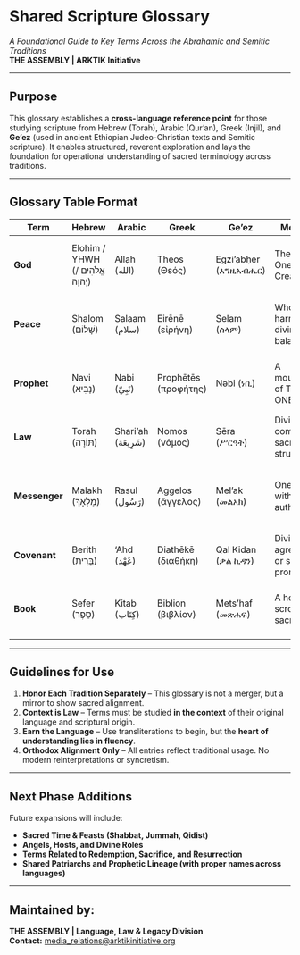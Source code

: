 
# Shared Scripture Glossary
*A Foundational Guide to Key Terms Across the Abrahamic and Semitic Traditions*  
**THE ASSEMBLY | ARKTIK Initiative**

---

## Purpose
This glossary establishes a **cross-language reference point** for those studying scripture from Hebrew (Torah), Arabic (Qur’an), Greek (Injil), and **Ge’ez** (used in ancient Ethiopian Judeo-Christian texts and Semitic scripture). It enables structured, reverent exploration and lays the foundation for operational understanding of sacred terminology across traditions.

---

## Glossary Table Format

| Term         | Hebrew                         | Arabic         | Greek         | Ge’ez              | Meaning                                 | Notes                                                                 |
|--------------|--------------------------------|----------------|----------------|---------------------|-----------------------------------------|-----------------------------------------------------------------------|
| **God**      | Elohim / YHWH (אֱלֹהִים / יְהוָה) | Allah (الله)    | Theos (Θεός)    | Egzi’abḥer (እግዚአብሔር) | The Eternal One Creator                 | "Egzi’abḥer" translates directly to “Lord of the Universe.”           |
| **Peace**    | Shalom (שָׁלוֹם)                  | Salaam (سلام)   | Eirēnē (εἰρήνη) | Selam (ሰላም)            | Wholeness, harmony, divine balance      | Peace as completeness and covenantal order.                          |
| **Prophet**  | Navi (נָבִיא)                    | Nabi (نَبِيّ)    | Prophētēs (προφήτης) | Nəbi (ነቢ)              | A mouthpiece of THE ONE                | Ge’ez and Arabic share the Semitic root “N-B-A.”                     |
| **Law**      | Torah (תּוֹרָה)                   | Shari’ah (شَرِيعَة) | Nomos (νόμος)   | Sēra (ሥርዓት)            | Divine command, sacred structure        | "Sēra" implies both law and proper order.                            |
| **Messenger**| Malakh (מַלְאָךְ)                 | Rasul (رَسُول)   | Aggelos (ἄγγελος) | Mel’ak (መልአክ)           | One sent with divine authority         | Closely linked across Hebrew and Ge’ez due to shared Semitic roots. |
| **Covenant** | Berith (בְּרִית)                  | ‘Ahd (عَهْد)     | Diathēkē (διαθήκη) | Qal Kidan (ቃል ኪዳን)       | Divine agreement or sacred promise     | Literally "word of covenant" in Ge’ez.                              |
| **Book**     | Sefer (סֵפֶר)                    | Kitab (كِتَاب)   | Biblion (βιβλίον) | Mets’haf (መጽሐፍ)         | A holy scroll or sacred text           | “Mets’haf Qedus” = “Holy Scripture” in Ge’ez.                        |

---

## Guidelines for Use

1. **Honor Each Tradition Separately** – This glossary is not a merger, but a mirror to show sacred alignment.
2. **Context is Law** – Terms must be studied **in the context** of their original language and scriptural origin.
3. **Earn the Language** – Use transliterations to begin, but the **heart of understanding lies in fluency**.
4. **Orthodox Alignment Only** – All entries reflect traditional usage. No modern reinterpretations or syncretism.

---

## Next Phase Additions
Future expansions will include:

- **Sacred Time & Feasts (Shabbat, Jummah, Qidist)**  
- **Angels, Hosts, and Divine Roles**  
- **Terms Related to Redemption, Sacrifice, and Resurrection**  
- **Shared Patriarchs and Prophetic Lineage (with proper names across languages)**  

---

## Maintained by:
**THE ASSEMBLY | Language, Law & Legacy Division**  
**Contact:** media_relations@arktikinitiative.org
